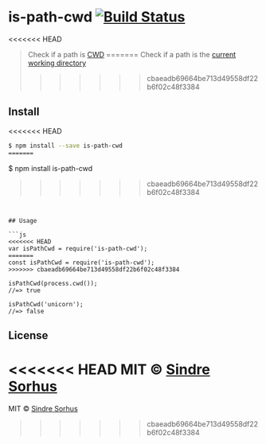 # is-path-cwd [![Build Status](https://travis-ci.org/sindresorhus/is-path-cwd.svg?branch=master)](https://travis-ci.org/sindresorhus/is-path-cwd)

<<<<<<< HEAD
> Check if a path is [CWD](http://en.wikipedia.org/wiki/Working_directory)
=======
> Check if a path is the [current working directory](https://en.wikipedia.org/wiki/Working_directory)
>>>>>>> cbaeadb69664be713d49558df22b6f02c48f3384


## Install

<<<<<<< HEAD
```sh
$ npm install --save is-path-cwd
=======
```
$ npm install is-path-cwd
>>>>>>> cbaeadb69664be713d49558df22b6f02c48f3384
```


## Usage

```js
<<<<<<< HEAD
var isPathCwd = require('is-path-cwd');
=======
const isPathCwd = require('is-path-cwd');
>>>>>>> cbaeadb69664be713d49558df22b6f02c48f3384

isPathCwd(process.cwd());
//=> true

isPathCwd('unicorn');
//=> false
```


## License

<<<<<<< HEAD
MIT © [Sindre Sorhus](http://sindresorhus.com)
=======
MIT © [Sindre Sorhus](https://sindresorhus.com)
>>>>>>> cbaeadb69664be713d49558df22b6f02c48f3384
